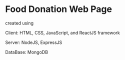 # Food Donation Web Page
<p>created using </p>
<p>Client: HTML, CSS, JavaScript, and ReactJS framework</p>
<p>Server: NodeJS, ExpressJS</p>
<p>DataBase: MongoDB</p>
